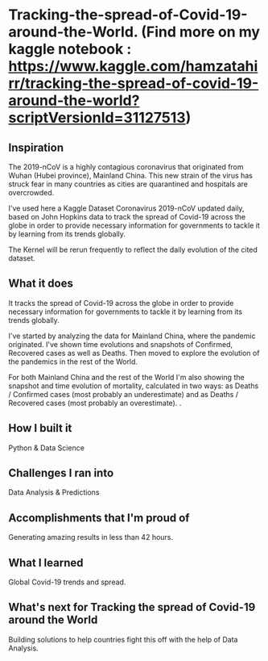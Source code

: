 # Tracking-the-spread-of-Covid-19-around-the-World. (Find more on my kaggle notebook : https://www.kaggle.com/hamzatahirr/tracking-the-spread-of-covid-19-around-the-world?scriptVersionId=31127513)

## Inspiration

The 2019-nCoV is a highly contagious coronavirus that originated from Wuhan (Hubei province), Mainland China. This new strain of the virus has struck fear in many countries as cities are quarantined and hospitals are overcrowded.

I've used here a Kaggle Dataset Coronavirus 2019-nCoV updated daily, based on John Hopkins data to track the spread of Covid-19 across the globe in order to provide necessary information for governments to tackle it by learning from its trends globally.

The Kernel will be rerun frequently to reflect the daily evolution of the cited dataset.

## What it does

It tracks the spread of Covid-19 across the globe in order to provide necessary information for governments to tackle it by learning from its trends globally.

I've started by analyzing the data for Mainland China, where the pandemic originated. I've shown time evolutions and snapshots of Confirmed, Recovered cases as well as Deaths. Then moved to explore the evolution of the pandemics in the rest of the World.

For both Mainland China and the rest of the World I'm also showing the snapshot and time evolution of mortality, calculated in two ways: as Deaths / Confirmed cases (most probably an underestimate) and as Deaths / Recovered cases (most probably an overestimate).
.

## How I built it

Python & Data Science

## Challenges I ran into

Data Analysis & Predictions

## Accomplishments that I'm proud of

Generating amazing results in less than 42 hours.

## What I learned

Global Covid-19 trends and spread.

## What's next for Tracking the spread of Covid-19 around the World 

Building solutions to help countries fight this off with the help of Data Analysis.

